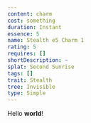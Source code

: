 ```yaml
---
content: charm
cost: something
duration: Instant
essence: 5
name: Stealth e5 Charm 1
rating: 5
requires: []
shortDescription: ~
splat: Second Sunrise
tags: []
trait: Stealth
tree: Invisible
type: Simple
---
```


Hello **world**!
